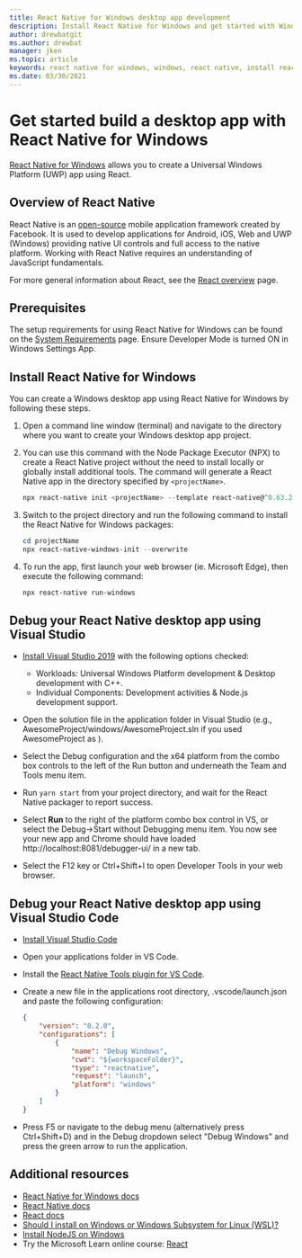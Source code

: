 ```yaml
---
title: React Native for Windows desktop app development
description: Install React Native for Windows and get started with Windows desktop app development using React Native components.
author: drewbatgit
ms.author: drewbat 
manager: jken
ms.topic: article
keywords: react native for windows, windows, react native, install react native on windows, install react native for windows, build a desktop app with react, create a windows app with react, react for desktop apps, npx react-native, react-native-windows-init 
ms.date: 03/30/2021
---
```


# Get started build a desktop app with React Native for Windows

[React Native for Windows](https://microsoft.github.io/react-native-windows) allows you to create a Universal Windows Platform (UWP) app using React.

## Overview of React Native

React Native is an [open-source](https://github.com/facebook/react-native) mobile application framework created by Facebook. It is used to develop applications for Android, iOS, Web and UWP (Windows) providing native UI controls and full access to the native platform. Working with React Native requires an understanding of JavaScript fundamentals.

For more general information about React, see the [React overview](./react-overview.md) page.

## Prerequisites

The setup requirements for using React Native for Windows can be found on the [System Requirements](https://microsoft.github.io/react-native-windows/docs/rnw-dependencies) page. Ensure Developer Mode is turned ON in Windows Settings App.

## Install React Native for Windows

You can create a Windows desktop app using React Native for Windows by following these steps.

1. Open a command line window (terminal) and navigate to the directory where you want to create your Windows desktop app project.
2. You can use this command with the Node Package Executor (NPX) to create a React Native project without the need to install locally or globally install additional tools. The  command will generate a React Native app in the directory specified by `<projectName>`.

    ```powershell
    npx react-native init <projectName> --template react-native@^0.63.2
    ```

3. Switch to the project directory and run the following command to install the React Native for Windows packages:

    ```powershell
    cd projectName
    npx react-native-windows-init --overwrite
    ```

4. To run the app, first launch your web browser (ie. Microsoft Edge), then execute the following command:

    ```powershell
    npx react-native run-windows
    ```

## Debug your React Native desktop app using Visual Studio

- [Install Visual Studio 2019](/visualstudio/install/install-visual-studio) with the following options checked:
  - Workloads: Universal Windows Platform development & Desktop development with C++.
  - Individual Components: Development activities & Node.js development support.

- Open the solution file in the application folder in Visual Studio (e.g., AwesomeProject/windows/AwesomeProject.sln if you used AwesomeProject as <projectName>).

- Select the Debug configuration and the x64 platform from the combo box controls to the left of the Run button and underneath the Team and Tools menu item.

- Run `yarn start` from your project directory, and wait for the React Native packager to report success.

- Select **Run** to the right of the platform combo box control in VS, or select the Debug->Start without Debugging menu item. You now see your new app and Chrome should have loaded http://localhost:8081/debugger-ui/ in a new tab.

- Select the F12 key or Ctrl+Shift+I to open Developer Tools in your web browser.

## Debug your React Native desktop app using Visual Studio Code

- [Install Visual Studio Code](https://code.visualstudio.com/download)
- Open your applications folder in VS Code.
- Install the [React Native Tools plugin for VS Code](https://marketplace.visualstudio.com/items?itemName=msjsdiag.vscode-react-native).
- Create a new file in the applications root directory, .vscode/launch.json and paste the following configuration:
    ```json
    {
        "version": "0.2.0",
        "configurations": [
            {
                "name": "Debug Windows",
                "cwd": "${workspaceFolder}",
                "type": "reactnative",
                "request": "launch",
                "platform": "windows"
            }
        ]
    }
    ```

- Press F5 or navigate to the debug menu (alternatively press Ctrl+Shift+D) and in the Debug dropdown select "Debug Windows" and press the green arrow to run the application.

## Additional resources

- [React Native for Windows docs](https://microsoft.github.io/react-native-windows/docs/getting-started)
- [React Native docs](https://reactnative.dev/docs/getting-started)
- [React docs](https://reactjs.org/)
- [Should I install on Windows or Windows Subsystem for Linux (WSL)?](./windows-or-wsl.md)
- [Install NodeJS on Windows](./nodejs-on-windows.md)
- Try the Microsoft Learn online course: [React](/learn/paths/react/)